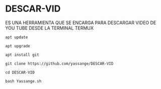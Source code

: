 # DESCAR-VID
ES UNA HERRAMIENTA QUE SE ENCARGA PARA DESCARGAR VIDEO DE YOU TUBE DESDE LA TERMINAL TERMUX
```
apt update

apt upgrade

apt install git

git clone https://github.com/yassange/DESCAR-VID

cd DESCAR-VID

bash Yassange.sh
```
